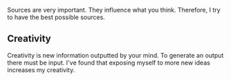 Sources are very important. They influence what you think. Therefore, I try to have the best possible sources.

## Creativity

Creativity is new information outputted by your mind. To generate an output there must be input. I've found that exposing myself to more new ideas increases my creativity.